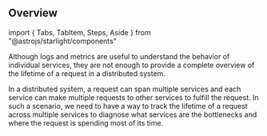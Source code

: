 ## Overview

import {
Tabs,
TabItem,
Steps,
Aside
} from "@astrojs/starlight/components"

Although logs and metrics are useful to understand the behavior of individual services, they are not enough to provide a complete overview of the lifetime of a request in a distributed system.

In a distributed system, a request can span multiple services and each service can make multiple requests to other services to fulfill the request. In such a scenario, we need to have a way to track the lifetime of a request across multiple services to diagnose what services are the bottlenecks and where the request is spending most of its time.
